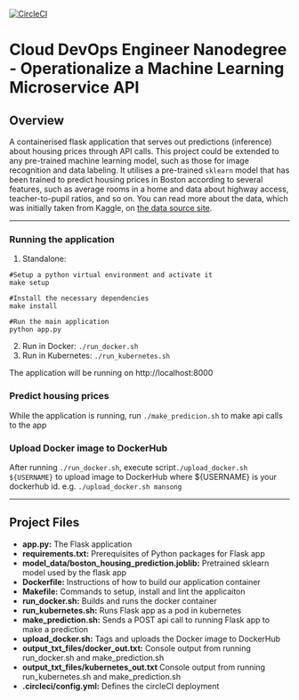 [![CircleCI](https://circleci.com/gh/mansong1/project-ml-microservice-kubernetes/tree/master.svg?style=svg)](https://circleci.com/gh/josephmfaulkner/udacity-devops-project4/tree/master)
# Cloud DevOps Engineer Nanodegree - Operationalize a Machine Learning Microservice API

## Overview

A containerised flask application that serves out predictions (inference) about housing prices through API calls. This project could be extended to any pre-trained machine learning model, such as those for image recognition and data labeling. It utilises a pre-trained `sklearn` model that has been trained to predict housing prices in Boston according to several features, such as average rooms in a home and data about highway access, teacher-to-pupil ratios, and so on. You can read more about the data, which was initially taken from Kaggle, on [the data source site](https://www.kaggle.com/c/boston-housing).

---

### Running the application

1. Standalone:
```
#Setup a python virtual environment and activate it
make setup

#Install the necessary dependencies
make install

#Run the main application
python app.py
```
2. Run in Docker:  `./run_docker.sh`
3. Run in Kubernetes:  `./run_kubernetes.sh`

The application will be running on http://localhost:8000

### Predict housing prices

While the application is running, run `./make_predicion.sh` to make api calls to the app

### Upload Docker image to DockerHub
After running `./run_docker.sh`, execute script`./upload_docker.sh ${USERNAME}` to upload image to DockerHub where ${USERNAME} is your dockerhub id. e.g. `./upload_docker.sh mansong`

---

## Project Files

* __app.py:__ The Flask application 
* __requirements.txt:__ Prerequisites of Python packages for Flask app
* __model_data/boston_housing_prediction.joblib:__ Pretrained sklearn model used by the flask app
* __Dockerfile:__ Instructions of how to build our application container
* __Makefile:__ Commands to setup, install and lint the applicaiton
* __run_docker.sh:__ Builds and runs the docker container
* __run_kubernetes.sh:__ Runs Flask app as a pod in kubernetes
* __make_prediction.sh:__ Sends a POST api call to running Flask app to make a prediction
* __upload_docker.sh:__ Tags and uploads the Docker image to DockerHub
* __output_txt_files/docker_out.txt:__ Console output from running run_docker.sh and make_prediction.sh
* __output_txt_files/kubernetes_out.txt__ Console output from running run_kubernetes.sh and make_prediction.sh
* __.circleci/config.yml:__ Defines the circleCI deployment